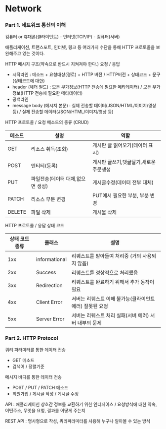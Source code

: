 # Network

### Part 1. 네트워크 통신의 이해

컴퓨터 or 휴대폰(클라이언트) - 인터넷(TCP/IP) - 컴퓨터(서버)

애플리케이션, 트랜스포트, 인터넷, 링크 등 여러가지 수단을 통해 HTTP 프로토콜을 보완해주고 있는 것이다. 

HTTP 메시지 구조(약속으로 반드시 지켜져야 한다.)    요청 / 응답 

- 시작라인 : 메소드 + 요청대상(경로) + HTTP 버전 / HTTP버전 + 상태코드 + 문구(상태코드에 대한)
- header (헤더 필드) : 모든 부가정보(HTTP 전송에 필요한 메타데이터) / 모든 부가정보(HTTP 전송에 필요한 메타데이터) 
- 공백라인
- message body (메시지 본문) : 실제 전송할 데이터(JSON/HTML/이미지/영상 등) / 실제 전송할 데이터(JSON/HTML/이미지/영상 등)

HTTP 프로토콜 / 요청 메소드의 종류 (CRUD)

| 메소드   | 설명   | 역할   |
| ------ | ------ | ------ |
| GET | 리소스 취득(조회) | 게시판 글 읽어오기(데이터 표시)|
| POST | 엔티티(등록) | 게시판 글쓰기,댓글달기,새로운 주문생성 |
| PUT | 파일전송(데이터 대체,없으면 생성) | 게시글수정(데이터 전부 대체) |
| PATCH | 리소스 부분 변경 | PUT에서 필요한 부분, 부분 변경 |
| DELETE | 파일 삭제 | 게시물 삭제 |

HTTP 프로토콜 / 응답 상태 코드

| 상태 코드 종류   | 클래스   | 설명   |
| ------ | ------ | ------ |
| 1xx | informational | 리퀘스트를 받아들여 처리중 (거의 사용되지 않음)|
| 2xx | Success | 리퀘스트를 정상적으로 처리했음 |
| 3xx | Redirection | 리퀘스트를 완료하기 위해서 추가 동작이 필요 |
| 4xx | Client Error | 서버는 리퀘스트 이해 불가능(클라이언트 에러) 잘못된 요청 |
| 5xx | Server Error | 서버는 리퀘스트 처리 실패(서버 에러) 서버 내부의 문제 |

### Part 2. HTTP Protocol

쿼리 파라미터를 통한 데이터 전송

- GET 메소드
- 검색어 / 정렬기준

메시지 바디를 통한 데이터 전송
- POST / PUT / PATCH 메소드
- 회원가입 / 게시글 작성 / 게시글 수정

API : 애플리케이션 상호간 정보를 교환하기 위한 인터페이스 / 요청방식에 대한 약속, 어떤주소, 무엇을 요청, 결과를 어떻게 주는지 

REST API : 명사형으로 작성, 쿼리파라미터를 사용해 누구나 알아볼 수 있는 방식

